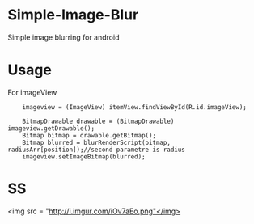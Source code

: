 # Simple-Image-Blur
Simple image blurring for android

Usage
====
For imageView 

        imageview = (ImageView) itemView.findViewById(R.id.imageView);

        BitmapDrawable drawable = (BitmapDrawable) imageview.getDrawable();
        Bitmap bitmap = drawable.getBitmap();
        Bitmap blurred = blurRenderScript(bitmap, radiusArr[position]);//second parametre is radius
        imageview.setImageBitmap(blurred);        




SS
====
 <img src = "http://i.imgur.com/iOv7aEo.png"</img>
